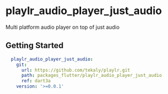 # playlr_audio_player_just_audio

Multi platform audio player on top of just audio

## Getting Started

```yaml
  playlr_audio_player_just_audio:
    git:
      url: https://github.com/tekaly/playlr.git
      path: packages_flutter/playlr_audio_player_just_audio
      ref: dart3a
    version: '>=0.0.1'
```